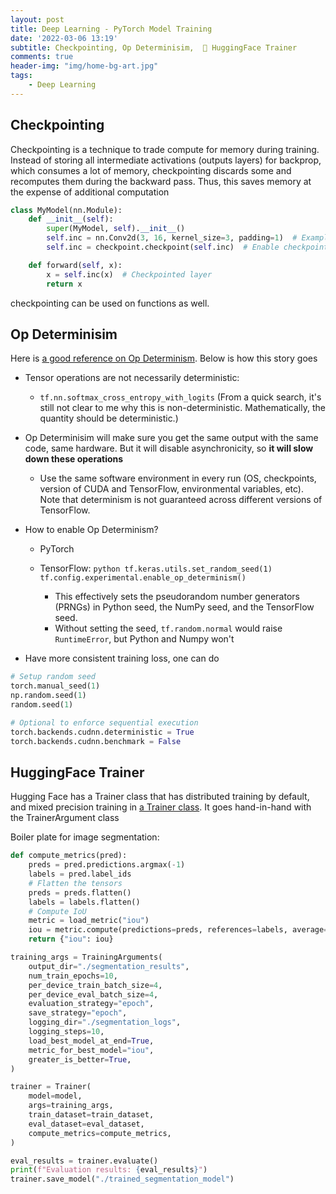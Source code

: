 ```yaml
---
layout: post
title: Deep Learning - PyTorch Model Training
date: '2022-03-06 13:19'
subtitle: Checkpointing, Op Determinisim,  🤗 HuggingFace Trainer
comments: true
header-img: "img/home-bg-art.jpg"
tags:
    - Deep Learning
---
```


## Checkpointing

Checkpointing is a technique to trade compute for memory during training. Instead of storing all intermediate activations (outputs layers) for backprop, which consumes a lot of memory, checkpointing discards some and recomputes them during the backward pass.  Thus, this saves memory at the expense of additional computation

```python
class MyModel(nn.Module):
    def __init__(self):
        super(MyModel, self).__init__()
        self.inc = nn.Conv2d(3, 16, kernel_size=3, padding=1)  # Example layer
        self.inc = checkpoint.checkpoint(self.inc)  # Enable checkpointing

    def forward(self, x):
        x = self.inc(x)  # Checkpointed layer
        return x
```

checkpointing can be used on functions as well.

## Op Determinisim

Here is [a good reference on Op Determinism](https://www.tensorflow.org/versions/r2.9/api_docs/python/tf/config/experimental/enable_op_determinism). Below is how this story goes

- Tensor operations are not necessarily deterministic:
  - `tf.nn.softmax_cross_entropy_with_logits` (From a quick search, it's still not clear to me why this is non-deterministic. Mathematically, the quantity should be deterministic.)
- Op Determinisim will make sure you get the same output with the same code, same hardware. But it will disable asynchronicity, so **it will slow down these operations**
  - Use the same software environment in every run (OS, checkpoints, version of CUDA and TensorFlow, environmental variables, etc). Note that determinism is not guaranteed across different versions of TensorFlow.
- How to enable Op Determinism?
  - PyTorch
  - TensorFlow:
        ```python
        tf.keras.utils.set_random_seed(1)
        tf.config.experimental.enable_op_determinism()
        ```

    - This effectively sets the pseudorandom number generators (PRNGs) in  Python seed, the NumPy seed, and the TensorFlow seed.
    - Without setting the seed, `tf.random.normal` would raise `RuntimeError`, but Python and Numpy won't

- Have more consistent training loss, one can do

```python
# Setup random seed
torch.manual_seed(1)
np.random.seed(1)
random.seed(1)

# Optional to enforce sequential execution
torch.backends.cudnn.deterministic = True 
torch.backends.cudnn.benchmark = False
```

## HuggingFace Trainer

Hugging Face has a Trainer class that has distributed training by default, and mixed precision training in [a Trainer class](https://huggingface.co/docs/transformers/main_classes/trainer). It goes hand-in-hand with the TrainerArgument class

Boiler plate for image segmentation:

```python
def compute_metrics(pred):
    preds = pred.predictions.argmax(-1)
    labels = pred.label_ids
    # Flatten the tensors
    preds = preds.flatten()
    labels = labels.flatten()
    # Compute IoU
    metric = load_metric("iou")
    iou = metric.compute(predictions=preds, references=labels, average="macro")
    return {"iou": iou}

training_args = TrainingArguments(
    output_dir="./segmentation_results",
    num_train_epochs=10,
    per_device_train_batch_size=4,
    per_device_eval_batch_size=4,
    evaluation_strategy="epoch",
    save_strategy="epoch",
    logging_dir="./segmentation_logs",
    logging_steps=10,
    load_best_model_at_end=True,
    metric_for_best_model="iou",
    greater_is_better=True,
)

trainer = Trainer(
    model=model,
    args=training_args,
    train_dataset=train_dataset,
    eval_dataset=eval_dataset,
    compute_metrics=compute_metrics,
)

eval_results = trainer.evaluate()
print(f"Evaluation results: {eval_results}")
trainer.save_model("./trained_segmentation_model")
```
